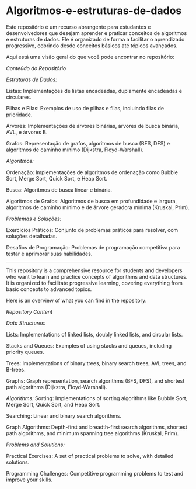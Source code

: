 # Algoritmos-e-estruturas-de-dados

Este repositório é um recurso abrangente para estudantes e desenvolvedores que desejam aprender e praticar conceitos de algoritmos e estruturas de dados. 
Ele é organizado de forma a facilitar o aprendizado progressivo, cobrindo desde conceitos básicos até tópicos avançados. 

Aqui está uma visão geral do que você pode encontrar no repositório:

*Conteúdo do Repositório*

_Estruturas de Dados:_

Listas: Implementações de listas encadeadas, duplamente encadeadas e circulares.

Pilhas e Filas: Exemplos de uso de pilhas e filas, incluindo filas de prioridade.

Árvores: Implementações de árvores binárias, árvores de busca binária, AVL, e árvores B.

Grafos: Representação de grafos, algoritmos de busca (BFS, DFS) e algoritmos de caminho mínimo (Dijkstra, Floyd-Warshall).

_Algoritmos:_

Ordenação: Implementações de algoritmos de ordenação como Bubble Sort, Merge Sort, Quick Sort, e Heap Sort.

Busca: Algoritmos de busca linear e binária.

Algoritmos de Grafos: Algoritmos de busca em profundidade e largura, algoritmos de caminho mínimo e de árvore geradora mínima (Kruskal, Prim).

_Problemas e Soluções:_

Exercícios Práticos: Conjunto de problemas práticos para resolver, com soluções detalhadas.

Desafios de Programação: Problemas de programação competitiva para testar e aprimorar suas habilidades.

-----------------------------------------------------------------------------------------------------------------------------------------------------------------------------------------------------------------------------------------------------------------------

This repository is a comprehensive resource for students and developers who want to learn and practice concepts of algorithms and data structures. 
It is organized to facilitate progressive learning, covering everything from basic concepts to advanced topics. 

Here is an overview of what you can find in the repository:

*Repository Content*

_Data Structures:_

Lists: Implementations of linked lists, doubly linked lists, and circular lists.

Stacks and Queues: Examples of using stacks and queues, including priority queues.

Trees: Implementations of binary trees, binary search trees, AVL trees, and B-trees.

Graphs: Graph representation, search algorithms (BFS, DFS), and shortest path algorithms (Dijkstra, Floyd-Warshall).

_Algorithms:_
Sorting: Implementations of sorting algorithms like Bubble Sort, Merge Sort, Quick Sort, and Heap Sort.

Searching: Linear and binary search algorithms.

Graph Algorithms: Depth-first and breadth-first search algorithms, shortest path algorithms, and minimum spanning tree algorithms (Kruskal, Prim).

_Problems and Solutions:_

Practical Exercises: A set of practical problems to solve, with detailed solutions.

Programming Challenges: Competitive programming problems to test and improve your skills.
